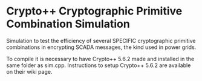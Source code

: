 Crypto++ Cryptographic Primitive Combination Simulation
========================================================

Simulation to test the efficiency of several SPECIFIC cryptographic primitive combinations in encrypting SCADA messages, the kind used in power grids.

To compile it is necessary to have Crypto++ 5.6.2 made and installed in the same folder as sim.cpp. Instructions to setup Crypto++ 5.6.2 are available on their wiki page.